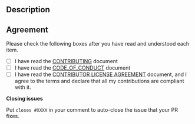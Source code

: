 # <!-- Add your title here -->

## Description

<!-- __Please provide enough information and context so that others can review your pull request easily__ -->

## Agreement

Please check the following boxes after you have read and understood each item.

* [ ] I have read the [CONTRIBUTING](https://github.com/javierbrea/eslint-plugin-boundaries/blob/master/.github/CONTRIBUTING.md) document
* [ ] I have read the [CODE_OF_CONDUCT](https://github.com/javierbrea/eslint-plugin-boundaries/blob/master/.github/CODE_OF_CONDUCT.md) document
* [ ] I have read the [CONTRIBUTOR LICENSE AGREEMENT](https://github.com/javierbrea/eslint-plugin-boundaries/blob/master/.github/CLA.md) document, and I agree to the terms and declare that all my contributions are compliant with it.

**Closing issues**

Put `closes #XXXX` in your comment to auto-close the issue that your PR fixes.
